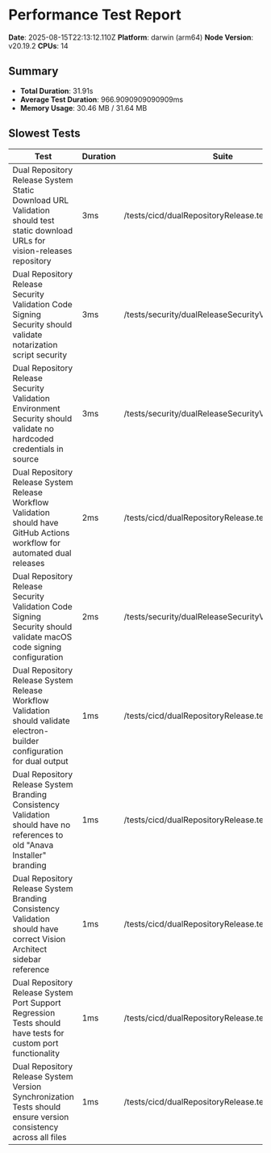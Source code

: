 # Performance Test Report

**Date**: 2025-08-15T22:13:12.110Z
**Platform**: darwin (arm64)
**Node Version**: v20.19.2
**CPUs**: 14

## Summary

- **Total Duration**: 31.91s
- **Average Test Duration**: 966.9090909090909ms
- **Memory Usage**: 30.46 MB / 31.64 MB

## Slowest Tests

| Test | Duration | Suite |
|------|----------|-------|
| Dual Repository Release System Static Download URL Validation should test static download URLs for vision-releases repository | 3ms | /tests/cicd/dualRepositoryRelease.test.ts |
| Dual Repository Release Security Validation Code Signing Security should validate notarization script security | 3ms | /tests/security/dualReleaseSecurityValidation.test.ts |
| Dual Repository Release Security Validation Environment Security should validate no hardcoded credentials in source | 3ms | /tests/security/dualReleaseSecurityValidation.test.ts |
| Dual Repository Release System Release Workflow Validation should have GitHub Actions workflow for automated dual releases | 2ms | /tests/cicd/dualRepositoryRelease.test.ts |
| Dual Repository Release Security Validation Code Signing Security should validate macOS code signing configuration | 2ms | /tests/security/dualReleaseSecurityValidation.test.ts |
| Dual Repository Release System Release Workflow Validation should validate electron-builder configuration for dual output | 1ms | /tests/cicd/dualRepositoryRelease.test.ts |
| Dual Repository Release System Branding Consistency Validation should have no references to old "Anava Installer" branding | 1ms | /tests/cicd/dualRepositoryRelease.test.ts |
| Dual Repository Release System Branding Consistency Validation should have correct Vision Architect sidebar reference | 1ms | /tests/cicd/dualRepositoryRelease.test.ts |
| Dual Repository Release System Port Support Regression Tests should have tests for custom port functionality | 1ms | /tests/cicd/dualRepositoryRelease.test.ts |
| Dual Repository Release System Version Synchronization Tests should ensure version consistency across all files | 1ms | /tests/cicd/dualRepositoryRelease.test.ts |

